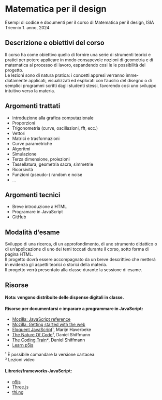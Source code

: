 # Matematica per il design

Esempi di codice e documenti per il corso di Matematica per il design, ISIA  
Triennio 1. anno, 2024  

## Descrizione e obiettivi del corso  
Il corso ha come obiettivo quello di fornire una serie di strumenti teorici
e pratici per potere applicare in modo consapevole nozioni di geometria
e di matematica al processo di lavoro, espandendo cosi le le possibilità
del progetto.  
Le lezioni sono di natura pratica: i concetti appresi verranno imme-
diatamente applicati, visualizzati ed esplorati con l’ausilio del disegno o
di semplici programmi scritti dagli studenti stessi, favorendo così uno
sviluppo intuitivo verso la materia.

## Argomenti trattati
- Introduzione alla grafica computazionale
- Proporzioni
- Trigonometria (curve, oscillazioni, fft, ecc.)
- Vettori
- Matrici e trasformazioni
- Curve parametriche
- Algoritmi
- Simulazione
- Terza dimensione, proiezioni
- Tassellatura, geometria sacra, simmetrie
- Ricorsività
- Funzioni (pseudo-) random e noise
- …

## Argomenti tecnici 
- Breve introduzione a HTML
- Programare in JavaScript
- GitHub

## Modalità d’esame
Sviluppo di una ricerca, di un approfondimento, di uno strumento didattico o di un’applicazione di uno dei temi toccati durante il corso, sotto
forma di pagina HTML.  
Il progetto dovrà essere accompagnato da un breve descrittivo che metterà in evidenza gli aspetti teorici o storici della materia.  
Il progetto verrà presentato alla classe durante la sessione di esame.  
  

## Risorse

#### Nota: vengono distribuite delle dispense digitali in classe.

#### Risorse per documentarsi e imparare a programmare in JavaScript:
- [Mozilla: JavaScript reference](https://developer.mozilla.org/en-US/docs/Web/JavaScript)
- [Mozilla: Getting started with the web](https://developer.mozilla.org/en-US/docs/Learn/Getting_started_with_the_web)
- [Eloquent JavaScript](https://eloquentjavascript.net)¹, Marijn Haverbeke
- [The Nature Of Code](https://natureofcode.com/random/)¹, Daniel Shiffmann
- [The Coding Train](https://thecodingtrain.com)², Daniel Shiffmann
- [Learn p5js](https://p5js.org/learn/)

¹ È possibile comandare la versione cartacea<br/>
² Lezioni video

#### Librerie/frameworks JavaScript:
- [p5js](https://p5js.org)
- [Three.js](https://threejs.org)
- [thi.ng](https://thi.ng)
